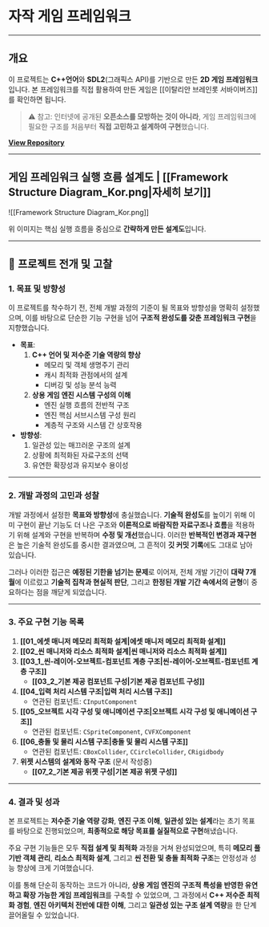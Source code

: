 # **자작 게임 프레임워크**
---
## **개요**
이 프로젝트는 **C++언어**와 **SDL2**(그래픽스 API)를 기반으로 만든 **2D 게임 프레임워크**입니다. 본 프레임워크를 직접 활용하여 만든 게임은 [[이탈리안 브레인롯 서바이버즈]]를 확인하면 됩니다.

> ⚠️ 참고: 인터넷에 공개된 **오픈소스를 모방하는 것이 아니라**, 게임 프레임워크에 필요한 구조를 처음부터 **직접 고민하고 설계하여 구현**했습니다.

[**View Repository**](https://github.com/Woo95/SDL2_Game_Framework)

---
## **게임 프레임워크 실행 흐름 설계도 | [[Framework Structure Diagram_Kor.png|자세히 보기]]**
![[Framework Structure Diagram_Kor.png]]

위 이미지는 핵심 실행 흐름을 중심으로 **간략하게 만든 설계도**입니다.

---
## **📂 프로젝트 전개 및 고찰**
### **1. 목표 및 방향성**
이 프로젝트를 착수하기 전, 전체 개발 과정의 기준이 될 목표와 방향성을 명확히 설정했으며, 이를 바탕으로 단순한 기능 구현을 넘어 **구조적 완성도를 갖춘 프레임워크 구현**을 지향했습니다.
- **목표**:
	1. **C++ 언어 및 저수준 기술 역량의 향상**
		- 메모리 및 객체 생명주기 관리 
		- 캐시 최적화 관점에서의 설계
		- 디버깅 및 성능 분석 능력
	2. **상용 게임 엔진 시스템 구성의 이해**
		- 엔진 실행 흐름의 전반적 구조
		- 엔진 핵심 서브시스템 구성 원리
		- 계층적 구조와 시스템 간 상호작용
- **방향성**:
	1. 일관성 있는 매끄러운 구조의 설계
	2. 상황에 최적화된 자료구조의 선택
	3. 유연한 확장성과 유지보수 용이성

---
### **2. 개발 과정의 고민과 성찰**
개발 과정에서 설정한 **목표와 방향성**에 충실했습니다. **기술적 완성도**를 높이기 위해 이미 구현이 끝난 기능도 더 나은 구조와 **이론적으로 바람직한 자료구조나 흐름**을 적용하기 위해 설계와 구현을 반복하며 **수정 및 개선**했습니다. 이러한 **반복적인 변경과 재구현**은 높은 기술적 완성도를 중시한 결과였으며, 그 흔적이 **깃 커밋 기록**에도 그대로 남아 있습니다.

그러나 이러한 접근은 **예정된 기한을 넘기는 문제**로 이어져, 전체 개발 기간이 **대략 7개월**에 이르렀고 **기술적 집착과 현실적 판단**, 그리고 **한정된 개발 기간 속에서의 균형**이 중요하다는 점을 깨닫게 되었습니다.

---
### **3. 주요 구현 기능 목록**
1. **[[01_에셋 매니저 메모리 최적화 설계|에셋 매니저 메모리 최적화 설계]]**
2. **[[02_씬 매니저와 리소스 최적화 설계|씬 매니저와 리소스 최적화 설계]]**
3. **[[03_1_씬-레이어-오브젝트-컴포넌트 계층 구조|씬-레이어-오브젝트-컴포넌트 계층 구조]]**
	- **[[03_2_기본 제공 컴포넌트 구성|기본 제공 컴포넌트 구성]]**
4. **[[04_입력 처리 시스템 구조|입력 처리 시스템 구조]]**
	- 연관된 컴포넌트: `CInputComponent`
5. **[[05_오브젝트 시각 구성 및 애니메이션 구조|오브젝트 시각 구성 및 애니메이션 구조]]**
	- 연관된 컴포넌트: `CSpriteComponent`, `CVFXComponent`
6. **[[06_충돌 및 물리 시스템 구조|충돌 및 물리 시스템 구조]]**
	- 연관된 컴포넌트: `CBoxCollider`, `CCircleCollider`, `CRigidbody`
7. **위젯 시스템의 설계와 동작 구조** (문서 작성중)
	- **[[07_2_기본 제공 위젯 구성|기본 제공 위젯 구성]]**

---
### **4. 결과 및 성과**
본 프로젝트는 **저수준 기술 역량 강화**, **엔진 구조 이해**, **일관성 있는 설계**라는 초기 목표를 바탕으로 진행되었으며, **최종적으로 해당 목표를 실질적으로 구현**해냈습니다.

주요 구현 기능들은 모두 **직접 설계 및 최적화** 과정을 거쳐 완성되었으며, 특히 **메모리 풀 기반 객체 관리**, **리소스 최적화 설계**, 그리고 **씬 전환 및 충돌 최적화 구조**는 안정성과 성능 향상에 크게 기여했습니다.

이를 통해 단순히 동작하는 코드가 아니라, **상용 게임 엔진의 구조적 특성을 반영한 유연하고 확장 가능한 게임 프레임워크**를 구축할 수 있었으며, 그 과정에서 **C++ 저수준 최적화 경험**, **엔진 아키텍처 전반에 대한 이해**, 그리고 **일관성 있는 구조 설계 역량**을 한 단계 끌어올릴 수 있었습니다.